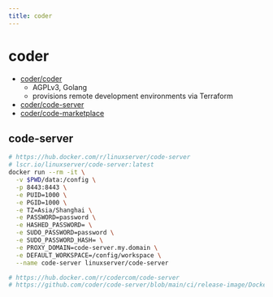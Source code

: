 ```yaml
---
title: coder
---
```


# coder

- [coder/coder](https://github.com/coder/coder)
  - AGPLv3, Golang
  - provisions remote development environments via Terraform
- [coder/code-server](https://github.com/coder/code-server)
- [coder/code-marketplace](https://github.com/coder/code-marketplace)

## code-server

```bash
# https://hub.docker.com/r/linuxserver/code-server
# lscr.io/linuxserver/code-server:latest
docker run --rm -it \
  -v $PWD/data:/config \
  -p 8443:8443 \
  -e PUID=1000 \
  -e PGID=1000 \
  -e TZ=Asia/Shanghai \
  -e PASSWORD=password \
  -e HASHED_PASSWORD= \
  -e SUDO_PASSWORD=password \
  -e SUDO_PASSWORD_HASH= \
  -e PROXY_DOMAIN=code-server.my.domain \
  -e DEFAULT_WORKSPACE=/config/workspace \
  --name code-server linuxserver/code-server

# https://hub.docker.com/r/codercom/code-server
# https://github.com/coder/code-server/blob/main/ci/release-image/Dockerfile
```
